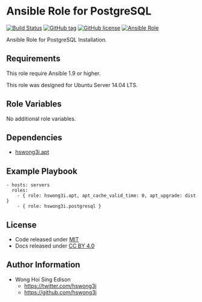 Ansible Role for PostgreSQL
===========================

[![Build Status](https://travis-ci.org/pantarei/ansible-role-postgresql.svg?branch=master)](https://travis-ci.org/pantarei/ansible-role-postgresql)
[![GitHub tag](https://img.shields.io/github/tag/pantarei/ansible-role-postgresql.svg)](https://github.com/pantarei/ansible-role-postgresql)
[![GitHub license](https://img.shields.io/github/license/pantarei/ansible-role-postgresql.svg)](https://github.com/pantarei/ansible-role-postgresql/blob/master/LICENSE)
[![Ansible Role](https://img.shields.io/ansible/role/5980.svg)](https://galaxy.ansible.com/detail#/role/5980)

Ansible Role for PostgreSQL Installation.

Requirements
------------

This role require Ansible 1.9 or higher.

This role was designed for Ubuntu Server 14.04 LTS.

Role Variables
--------------

No additional role variables.

Dependencies
------------

-   [hswong3i.apt](https://galaxy.ansible.com/detail#/role/5970)

Example Playbook
----------------

    - hosts: servers
      roles:
        - { role: hswong3i.apt, apt_cache_valid_time: 0, apt_upgrade: dist }
        - { role: hswong3i.postgresql }

License
-------

-   Code released under [MIT](https://github.com/hswong3i/ansible-role-postgresql/blob/master/LICENSE)
-   Docs released under [CC BY 4.0](http://creativecommons.org/licenses/by/4.0/)

Author Information
------------------

-   Wong Hoi Sing Edison
    -   <https://twitter.com/hswong3i>
    -   <https://github.com/hswong3i>

